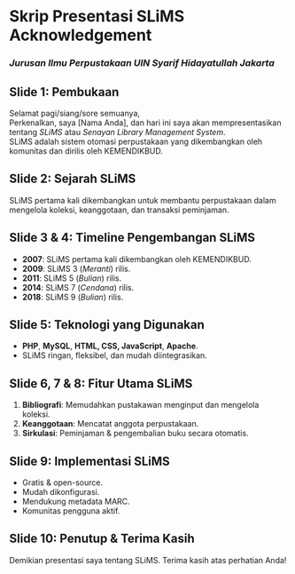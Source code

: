 # **Skrip Presentasi SLiMS Acknowledgement**  
### *Jurusan Ilmu Perpustakaan UIN Syarif Hidayatullah Jakarta*  

## **Slide 1: Pembukaan**  
Selamat pagi/siang/sore semuanya,  
Perkenalkan, saya [Nama Anda], dan hari ini saya akan mempresentasikan tentang *SLiMS* atau *Senayan Library Management System*.  
SLiMS adalah sistem otomasi perpustakaan yang dikembangkan oleh komunitas dan dirilis oleh KEMENDIKBUD.  

## **Slide 2: Sejarah SLiMS**  
SLiMS pertama kali dikembangkan untuk membantu perpustakaan dalam mengelola koleksi, keanggotaan, dan transaksi peminjaman.  

## **Slide 3 & 4: Timeline Pengembangan SLiMS**  
- **2007**: SLiMS pertama kali dikembangkan oleh KEMENDIKBUD.  
- **2009**: SLiMS 3 (*Meranti*) rilis.  
- **2011**: SLiMS 5 (*Bulian*) rilis.  
- **2014**: SLiMS 7 (*Cendana*) rilis.  
- **2018**: SLiMS 9 (*Bulian*) rilis.  

## **Slide 5: Teknologi yang Digunakan**  
- **PHP**, **MySQL**, **HTML, CSS, JavaScript**, **Apache**.  
- SLiMS ringan, fleksibel, dan mudah diintegrasikan.  

## **Slide 6, 7 & 8: Fitur Utama SLiMS**  
1. **Bibliografi**: Memudahkan pustakawan menginput dan mengelola koleksi.  
2. **Keanggotaan**: Mencatat anggota perpustakaan.  
3. **Sirkulasi**: Peminjaman & pengembalian buku secara otomatis.  

## **Slide 9: Implementasi SLiMS**  
- Gratis & open-source.  
- Mudah dikonfigurasi.  
- Mendukung metadata MARC.  
- Komunitas pengguna aktif.  

## **Slide 10: Penutup & Terima Kasih**  
Demikian presentasi saya tentang SLiMS. Terima kasih atas perhatian Anda!  
